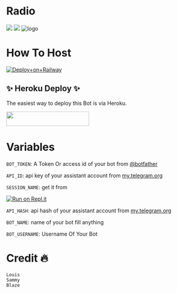 # Radio

<a href="https://t.me/DeeCodeBots"><img src="https://img.shields.io/badge/Join-Telegram%20Channel-red.svg?logo=Telegram"></a>
<a href="t.me/DeCodeSupport"><img src="https://img.shields.io/badge/Join-Telegram%20Group-blue.svg?logo=telegram"></a>
![logo](https://telegra.ph/file/22c9c52accd3168300c0d.jpg)
# How To Host 
[![Deploy+on+Railway](https://railway.app/button.svg)](https://railway.app/new/template?template=https://github.com/TeamDeeCode/Radio&envs=API_ID,API_HASH,BOT_TOKEN,SESSION_NAME)

## ✨ Heroku Deploy ✨
The easiest way to deploy this Bot is via Heroku.

<p align="left"><a href="https://heroku.com/deploy?template=https://github.com/decentboyy/ruhi_Radio"> <img src="https://img.shields.io/badge/Deploy%20To%20Heroku-black?style=for-the-badge&logo=heroku" width="220" height="38.45"/></a></p>


# Variables
`BOT_TOKEN`: A Token Or access id of your bot from [@botfather](https://t.me/botfather) 


`API_ID`: api key of your assistant account from [my.telegram.org](https://my.telegram.org) 

`SESSION_NAME`: get it from

[![Run on Repl.it](https://repl.it/badge/github/ChankitSaini/GenerateStringSession)](https://replit.com/@ChankitSaini/GenerateStringSession)

`API_HASH`: api hash of your assistant account from [my.telegram.org](https://my.telegram.org)

`BOT_NAME`: name of your bot fill anything

`BOT_USERNAME`: Username Of Your Bot

# Credit 🔥 
```
Louis 
Sammy
Blaze
```



